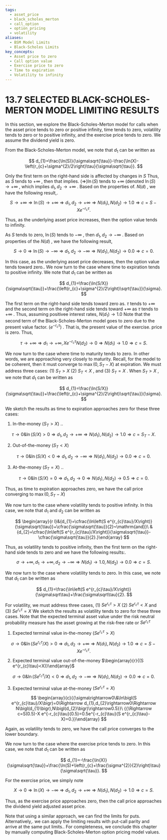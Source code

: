 ```yaml
---
tags:
  - asset_price
  - black_scholes_merton
  - call_option
  - option_pricing
  - volatility
aliases:
  - BSM Model Limits
  - Black-Scholes Limits
key_concepts:
  - Asset price to zero
  - Call option value
  - Exercise price to zero
  - Time to expiration
  - Volatility to infinity
---
```


# 13.7 SELECTED BLACK-SCHOLES-MERTON MODEL LIMITING RESULTS

In this section, we explore the Black-Scholes-Merton model for calls when the asset price tends to zero or positive infinity, time tends to zero, volatility tends to zero or to positive infinity, and the exercise price tends to zero. We assume the dividend yield is zero.

From the Black-Scholes-Merton model, we note that $d_{1}$ can be written as

$$
d_{1}=\frac{\ln(S)}{\sigma\sqrt{\tau}}-\frac{\ln(X)-\left(r_{c}+\sigma^{2}/2\right)\tau}{\sigma\sqrt{\tau}}.
$$

Only the first term on the right-hand side is affected by changes in $S$ Thus, as $S$ tends to $+\infty$ , then that implies. $(\Rightarrow)\ln(S)$ tends to $+\infty$ (denoted $\ln(S)\to+\infty$ , which implies $d_{1},d_{2}\rightarrow+\infty$ . Based on the properties of. $N(d)$ , we have the following result,.

$$
S\rightarrow+\infty\Rightarrow\ln(S)\rightarrow+\infty\Rightarrow d_{1},d_{2}\rightarrow+\infty\Rightarrow N\bigl(d_{1}\bigr),N\bigl(d_{2}\bigr)\rightarrow1.0\Rightarrow c=S-X e^{-r_{c}\tau}.
$$

Thus, as the underlying asset price increases, then the option value tends to infinity.

As $S$ tends to zero, $\ln(S)$ tends to $-\infty$ , then $d_{1},d_{2}\rightarrow-\infty$ . Based on properties of the $N(d)$ , we have the following result,

$$
S\to0\Rightarrow\ln(S)\to-\infty\Rightarrow d_{1},d_{2}\to-\infty\Rightarrow N\bigl(d_{1}\bigr),N\bigl(d_{2}\bigr)\to0.0\Rightarrow c=0.
$$

In this case, as the underlying asset price decreases, then the option value tends toward zero.. We now turn to the case where time to expiration tends to positive infinity. We note that $d_{1}$ can be written as

$$
d_{1}=\frac{\ln(S/X)}{\sigma\sqrt{\tau}}+\frac{\left(r_{c}+\sigma^{2}/2\right)\sqrt{\tau}}{\sigma}.
$$

The first term on the right-hand side tends toward zero as. $\tau$ tends to $+\infty$ and the second term on the right-hand side tends toward $+\infty$ as $\tau$ tends to $+\infty$ . Thus, assuming positivee interest rates, $N(d_{1})\to1.0$ Note that the second term of the Black-Scholes-Merton model goes to zero due to the present value factor. $\left(e^{-r_{c}\tau}\right)$ . That is, the present value of the exercise. price is zero. Thus,

$$
\tau\to+\infty\Rightarrow d_{1}\to+\infty,X e^{-r_{c}\tau}N\left(d_{2}\right)\to0\Rightarrow N\left(d_{1}\right)\to1.0\Rightarrow c=S.
$$

We now turn to the case where time to maturity tends to zero. In other words, we are approaching very closely to maturity. Recall, for the model to be coherent, then it must converge to $\operatorname*{max}\bigl(0,S_{T}-X\bigr)$ at expiration. We must address three cases: (1) $S_{T}>X$ (2) $S_{T}<X$ , and (3) $S_{T}=X$ . When $S_{T}>X$ , we note that $d_{1}$ can be written as

$$
d_{1}=\frac{\ln(S/X)}{\sigma\sqrt{\tau}}+\frac{\left(r_{c}+\sigma^{2}/2\right)\sqrt{\tau}}{\sigma}.
$$

We sketch the results as time to expiration approaches zero for these three cases:

1. In-the-money $(S_{T}>X)$ ..

$$
\tau\to0\&\ln(S/X)>0\Rightarrow d_{1},d_{2}\to+\infty\Rightarrow N\bigl(d_{1}\bigr),N\bigl(d_{2}\bigr)\to1.0\Rightarrow c=S_{T}-X.
$$

2. Out-of-the-money $(S_{T}<X)$

$$
\tau\to0\&\ln(S/X)<0\Rightarrow d_{1},d_{2}\to-\infty\Rightarrow N\bigl(d_{1}\bigr),N\bigl(d_{2}\bigr)\to0.0\Rightarrow c=0.
$$

3. At-the-money $(S_{T}=X)$ ..

$$
\tau\rightarrow0\&\ln(S/X)=0\Rightarrow d_{1},d_{2}\rightarrow0\Rightarrow N\bigl(d_{1}\bigr),N\bigl(d_{2}\bigr)\rightarrow0.5\Rightarrow c=0.
$$

Thus, as time to expiration approaches zero, we have the call price converging to $\operatorname*{max}\bigl(0,S_{T}-X\bigr)$

We now turn to the case where volatility tends to positive infinity. In this case, we note that $d_{1}$ and $d_{2}$ can be written as

$$
\begin{array}{r l}&{d_{1}=\cfrac{\ln\left(S e^{r_{c}\tau}/X\right)}{\sigma\sqrt{\tau}}+\cfrac{\sigma\sqrt{\tau}}{2}~\mathrm{and}}\ &{d_{2}=\cfrac{\ln\left(S e^{r_{c}\tau}/X\right)}{\sigma\sqrt{\tau}}-\cfrac{\sigma\sqrt{\tau}}{2}.}\end{array}
$$

Thus, as volatility tends to positive infinity, then the first term on the right-hand side tends to zero and we have the following results:.

$$
\sigma\rightarrow+\infty,d_{1}\rightarrow+\infty,d_{2}\rightarrow-\infty\Rightarrow N(d_{1})\rightarrow1.0,N(d_{2})\rightarrow0.0\Rightarrow c=S.
$$

We now turn to the case where volatility tends to zero. In this case, we note that $d_{1}$ can be written as

$$
d_{1}=\frac{\ln\left(S e^{r_{c}\tau}/X\right)}{\sigma\sqrt\tau}+\frac{\sigma\sqrt\tau}{2}.
$$

For volatility, we must address three cases, (1) $S e^{r_{c}\tau}>X$ (2) $S e^{r_{c}\tau}<X$ and (3) $S e^{r_{c}\tau}=X$ We sketch the results as volatility tends to zero for these three cases. Note that the expected terminal asset value under the risk neutral probability measure has the asset growing at the risk-free rate or $S e^{r_{c}\tau}$

1. Expected terminal value in-the-money $(S e^{r_{c}\tau}>X)$

$$
\sigma\rightarrow0\&\ln\bigl(S e^{r_{c}\tau}/X\bigr)>0\Rightarrow d_{1},d_{2}\rightarrow+\infty\Rightarrow N\bigl(d_{1}\bigr),N\bigl(d_{2}\bigr)\rightarrow1.0\Rightarrow c=S-X e^{-r_{c}\tau}.
$$

2. Expected terminal value out-of-the-money $\begin{array}{r}{(S e^{r_{c}\tau}<X)}\end{array}$

$$
\sigma\to0\&\ln\left(S e^{r_{c}\tau}/X\right)<0\Rightarrow d_{1},d_{2}\to-\infty\Rightarrow N(d_{1}),N(d_{2})\to0.0\Rightarrow c=0.
$$

3. Expected terminal value at-the-money $(S e^{r_{c}\tau}=X)$

$$
\begin{array}{c}{{\sigma\rightarrow0\&\ln\bigl(S e^{r_{c}\tau}/X\bigr)=0\Rightarrow d_{1},d_{2}\rightarrow0\Rightarrow N\bigl(d_{1}\bigr),N\bigl(d_{2}\bigr)\rightarrow0.5}}\ {{\Rightarrow c=S(0.5)-X e^{-r_{c}\tau}(0.5)=0.5e^{-r_{c}\tau}(S e^{r_{c}\tau}-X)=0.}}\end{array}
$$

Again, as volatility tends to zero, we have the call price converges to the lower boundary.

We now turn to the case where the exercise price tends to zero. In this case, we note that $d_{1}$ can be written as

$$
d_{1}=-\frac{\ln(X)}{\sigma\sqrt{\tau}}+\frac{\ln(S)+\left(r_{c}+\frac{\sigma^{2}}{2}\right)\tau}{\sigma\sqrt{\tau}}.
$$

For the exercise price, we simply note

$$
X\rightarrow0\Rightarrow\ln(X)\rightarrow-\infty\Rightarrow d_{1},d_{2}\rightarrow+\infty\Rightarrow N{\left(d_{1}\right)},N{\left(d_{2}\right)}\rightarrow1.0\Rightarrow c=S.
$$

Thus, as the exercise price approaches zero, then the call price approaches the dividend yield adjusted asset price.

Note that using a similar approach, we can find the limits for puts. Alternatively,. we can apply the limiting results with put-call parity and arrive at the same put limits.. For completeness, we conclude this chapter by manually computing Black-Scholes-Merton option pricing model values.
